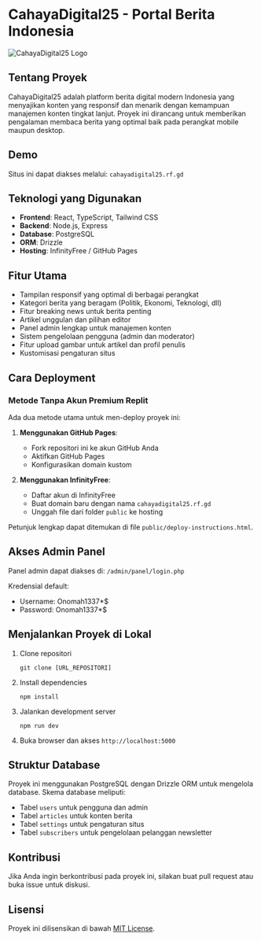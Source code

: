 # CahayaDigital25 - Portal Berita Indonesia

![CahayaDigital25 Logo](public/logo.png)

## Tentang Proyek

CahayaDigital25 adalah platform berita digital modern Indonesia yang menyajikan konten yang responsif dan menarik dengan kemampuan manajemen konten tingkat lanjut. Proyek ini dirancang untuk memberikan pengalaman membaca berita yang optimal baik pada perangkat mobile maupun desktop.

## Demo

Situs ini dapat diakses melalui: `cahayadigital25.rf.gd`

## Teknologi yang Digunakan

- **Frontend**: React, TypeScript, Tailwind CSS
- **Backend**: Node.js, Express
- **Database**: PostgreSQL
- **ORM**: Drizzle
- **Hosting**: InfinityFree / GitHub Pages

## Fitur Utama

- Tampilan responsif yang optimal di berbagai perangkat
- Kategori berita yang beragam (Politik, Ekonomi, Teknologi, dll)
- Fitur breaking news untuk berita penting
- Artikel unggulan dan pilihan editor
- Panel admin lengkap untuk manajemen konten
- Sistem pengelolaan pengguna (admin dan moderator)
- Fitur upload gambar untuk artikel dan profil penulis
- Kustomisasi pengaturan situs

## Cara Deployment

### Metode Tanpa Akun Premium Replit

Ada dua metode utama untuk men-deploy proyek ini:

1. **Menggunakan GitHub Pages**:
   - Fork repositori ini ke akun GitHub Anda
   - Aktifkan GitHub Pages
   - Konfigurasikan domain kustom

2. **Menggunakan InfinityFree**:
   - Daftar akun di InfinityFree
   - Buat domain baru dengan nama `cahayadigital25.rf.gd`
   - Unggah file dari folder `public` ke hosting

Petunjuk lengkap dapat ditemukan di file `public/deploy-instructions.html`.

## Akses Admin Panel

Panel admin dapat diakses di: `/admin/panel/login.php`

Kredensial default:
- Username: Onomah1337*$
- Password: Onomah1337*$

## Menjalankan Proyek di Lokal

1. Clone repositori
   ```
   git clone [URL_REPOSITORI]
   ```

2. Install dependencies
   ```
   npm install
   ```

3. Jalankan development server
   ```
   npm run dev
   ```

4. Buka browser dan akses `http://localhost:5000`

## Struktur Database

Proyek ini menggunakan PostgreSQL dengan Drizzle ORM untuk mengelola database. Skema database meliputi:

- Tabel `users` untuk pengguna dan admin
- Tabel `articles` untuk konten berita
- Tabel `settings` untuk pengaturan situs
- Tabel `subscribers` untuk pengelolaan pelanggan newsletter

## Kontribusi

Jika Anda ingin berkontribusi pada proyek ini, silakan buat pull request atau buka issue untuk diskusi.

## Lisensi

Proyek ini dilisensikan di bawah [MIT License](LICENSE).